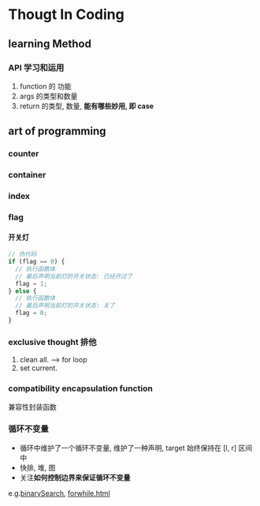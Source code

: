 # Thougt In Coding

## learning Method

### API 学习和运用

1. function 的 功能
2. args 的类型和数量
3. return 的类型, 数量, **能有哪些妙用, 即 case**

## art of programming

### counter

### container

### index

### flag

#### 开关灯

```js
// 伪代码
if (flag == 0) {
  // 执行函数体
  // 最后声明当前灯的开关状态: 已经开过了
  flag = 1;
} else {
  // 执行函数体
  // 最后声明当前灯的开关状态: 关了
  flag = 0;
}
```

### exclusive thought 排他

1. clean all. --> for loop
2. set current.

### compatibility encapsulation function

兼容性封装函数

### 循环不变量
- 循环中维护了一个循环不变量, 维护了一种声明, target 始终保持在 [l, r] 区间中
- 快排, 堆, 图
- 关注**如何控制边界来保证循环不变量**

e.g.[binarySearch](./html/algorithm/binarySlimit.html), [forwhile.html](./html/algorithm/forwhile.html)
